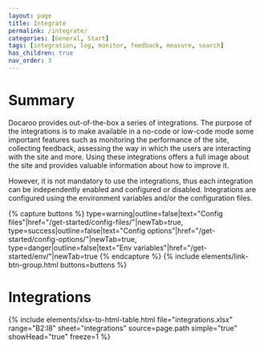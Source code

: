 ```yaml
---
layout: page
title: Integrate
permalink: /integrate/
categories: [General, Start]
tags: [integration, log, monitor, feedback, measure, search]
has_children: true
nav_order: 3
---
```


# Summary
Docaroo provides out-of-the-box a series of integrations. The purpose of the integrations is to make available in a no-code or low-code mode some important features such as monitoring the performance of the site, collecting feedback, assessing the way in which the users are interacting with the site and more. Using these integrations offers a full image about the site and provides valuable information about how to improve it.

However, it is not mandatory to use the integrations, thus each integration can be independently enabled and configured or disabled. Integrations are configured using the environment variables and/or the configuration files.

{% capture buttons %}
    type=warning|outline=false|text="Config files"|href="/get-started/config-files/"|newTab=true,
    type=success|outline=false|text="Config options"|href="/get-started/config-options/"|newTab=true,
    type=danger|outline=false|text="Env variables"|href="/get-started/env/"|newTab=true
{% endcapture %}
{% include elements/link-btn-group.html buttons=buttons %}

# Integrations

{% include elements/xlsx-to-html-table.html 
    file="integrations.xlsx" 
    range="B2:I8" 
    sheet="integrations"
    source=page.path
    simple="true"
    showHead="true"
    freeze=1
%}
